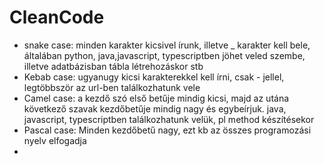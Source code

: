 # CleanCode
- snake case: minden karakter kicsivel írunk, illetve _ karakter kell bele, általában python, java,javascript, typescriptben jöhet veled szembe, illetve adatbázisban tábla létrehozáskor stb
- Kebab case: ugyanugy kicsi karakterekkel kell írni, csak - jellel, legtöbbször az url-ben találkozhatunk vele
- Camel case: a kezdő szó első betűje mindig kicsi, majd az utána következő szavak kezdőbetűje mindig nagy és egybeírjuk. java, javascript, typescriptben találkozhatunk velük, pl method készítésekor
- Pascal case: Minden kezdőbetű nagy, ezt kb az összes programozási nyelv elfogadja
- 
